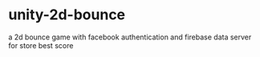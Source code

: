 # unity-2d-bounce
a 2d bounce game with facebook authentication and firebase data server for store best score
